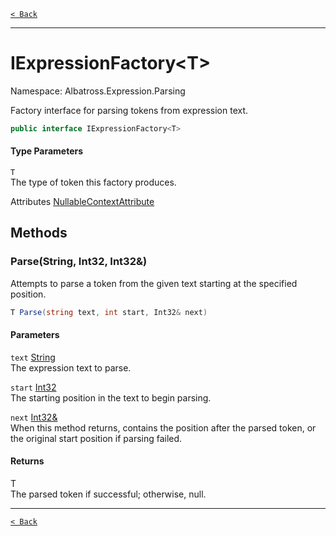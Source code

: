 [`< Back`](../../../)

---

# IExpressionFactory&lt;T&gt;

Namespace: Albatross.Expression.Parsing

Factory interface for parsing tokens from expression text.

```csharp
public interface IExpressionFactory<T>
```

#### Type Parameters

`T`<br>
The type of token this factory produces.

Attributes [NullableContextAttribute](https://docs.microsoft.com/en-us/dotnet/api/system.runtime.compilerservices.nullablecontextattribute)

## Methods

### **Parse(String, Int32, Int32&)**

Attempts to parse a token from the given text starting at the specified position.

```csharp
T Parse(string text, int start, Int32& next)
```

#### Parameters

`text` [String](https://docs.microsoft.com/en-us/dotnet/api/system.string)<br>
The expression text to parse.

`start` [Int32](https://docs.microsoft.com/en-us/dotnet/api/system.int32)<br>
The starting position in the text to begin parsing.

`next` [Int32&](https://docs.microsoft.com/en-us/dotnet/api/system.int32&)<br>
When this method returns, contains the position after the parsed token, or the original start position if parsing failed.

#### Returns

T<br>
The parsed token if successful; otherwise, null.

---

[`< Back`](../../../)
